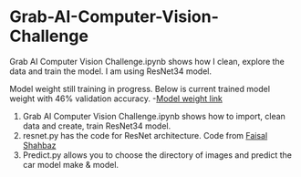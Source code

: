 # Grab-AI-Computer-Vision-Challenge

Grab AI Computer Vision Challenge.ipynb shows how I clean, explore the data and train the model.
I am using ResNet34 model.

Model weight still training in progress. Below is current trained model weight with 46% validation accuracy.
-[Model weight link](https://drive.google.com/open?id=1bAsH38O1aY5oWb_GBKGUtHa4Vztj4Jkt)

1. Grab AI Computer Vision Challenge.ipynb shows how to import, clean data and create, train ResNet34 model.
2. resnet.py has the code for ResNet architecture. Code from [Faisal Shahbaz](https://medium.com/datadriveninvestor/five-powerful-cnn-architectures-b939c9ddd57b)
3. Predict.py allows you to choose the directory of images and predict the car model make & model.
